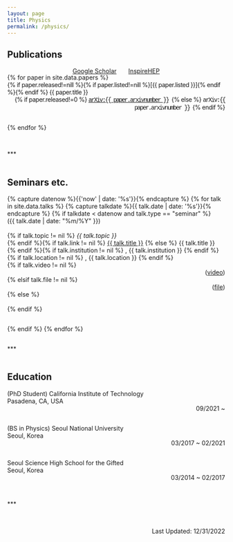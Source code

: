 ```yaml
---
layout: page
title: Physics
permalink: /physics/
---
```



## Publications
<!-- <h2 style="color:--brand-color">Publications</h2> -->

<div class="container">
<p style="text-align:center">
  <a href="https://scholar.google.com/citations?user=A15RZN4AAAAJ">Google Scholar</a>
  &nbsp;&nbsp;&nbsp;&nbsp;&nbsp;
  <a href="https://inspirehep.net/authors/1926101">InspireHEP</a>
</p>
</div>
<div style="margin-top:-16px"></div>

<!-- #### 2021~ -->

<div class="container">
{% for paper in site.data.papers %}
<div class="row">
  <div class="col-md-11" style="float:left; font-size:-1; letter-spacing:-0.5px">
    {% if paper.released!=nill %}{% if paper.listed!=nill %}[{{ paper.listed }}]{% endif %}{% endif %} {{ paper.title }} 
  </div>
  <div class="col-md-2" style="text-align:right; font-size:-1; letter-spacing:-0.5px"> 
    {% if paper.released!=0 %}
      <span style="font-family:'Courier New'; letter-spacing:-2px">
        <a href="http://arxiv.org/abs/{{ paper.arxivnumber }}">arXiv:{{ paper.arxivnumber }}</a>
      </span>
    {% else %}
      <span style="font-family:'Courier New'; letter-spacing:-2px">
        arXiv:{{ paper.arxivnumber }}
      </span>
    {% endif %}
  </div>
</div>
<hr style="visibility:hidden"/>
{% endfor %}
</div>
<hr style="visibility:hidden"/>

<!-- #### "Prehistory"

<div class="container">
{% for paper in site.data.papers-prehistory %}
<div class="row">
  <div class="col-md-11" style="float:left; font-size:-1; letter-spacing:-0.5px">
    {% if paper.released!=nill %}{% if paper.listed!=nill %}[{{ paper.listed }}]{% endif %}{% endif %} {{ paper.title }} 
  </div>
  <div class="col-md-2" style="text-align:right; font-size:-1; letter-spacing:-0.5px">
    {% if paper.released!=0 %}<a href="http://arxiv.org/abs/{{ paper.arxivnumber }}">arXiv:{{ paper.arxivnumber }}</a>{% else %}arXiv:{{ paper.arxivnumber }}{% endif %}
  </div>
</div>
<hr style="visibility:hidden"/>
{% endfor %}
</div> -->

<hr style="visibility:hidden"/>
***
<hr style="visibility:hidden"/>

## Seminars etc.

<div class="container">
{% capture datenow %}{{'now' | date: '%s'}}{% endcapture %}
{% for talk in site.data.talks %}
{% capture talkdate %}{{ talk.date | date: '%s'}}{% endcapture %}
  {% if talkdate < datenow and talk.type == "seminar" %}
  <div class="row">
    <div class="col-2">
      ({{ talk.date | date: "%m/%Y" }})
    </div>
    <br>
    <div class="col-11"> 
      {% if talk.topic != nil %}
        <em>{{ talk.topic }}</em><br>
      {% endif %}{% if talk.link != nil %}
        <a href="{{ talk.link }}">{{ talk.title }}</a>
      {% else %}
        {{ talk.title }}
      {% endif %}{% if talk.institution != nil %}
        , {{ talk.institution }}
      {% endif %}{% if talk.location != nil %}
        , {{ talk.location }}
      {% endif %}
    </div>  
    {% if talk.video != nil %}
    <div class="col-1" style="text-align:right">
      (<a href="{{ talk.video }}">video</a>)
    </div>
    {% elsif talk.file != nil %}
    <div class="col-1" style="text-align:right">
      (<a href="{{ talk.file }}">file</a>)
    </div>
    {% else %}
    <div class="col-1" style="text-align:right">
      &nbsp;
    </div>
    {% endif %}
  </div>
  <hr style="visibility:hidden"/>
  {% endif %}
{% endfor %}
</div>

<hr style="visibility:hidden"/>
***
<hr style="visibility:hidden"/>

## Education

<div class="container">
  <div class="row">
    <div class="col-8"> 
      (PhD Student)
      California Institute of Technology
      <br>
      <div style="font-size=-1">Pasadena, CA, USA</div>
    </div>  
    <div class="col-3" style="text-align:right">
      09/2021 ~
    </div>
  </div>
  <hr style="visibility:hidden"/>
  <div class="row">
    <div class="col-8"> 
      (BS in Physics)
      Seoul National University
      <br>
      <div style="font-size=-1">Seoul, Korea</div>
    </div>  
    <div class="col-3" style="text-align:right">
      03/2017 ~ 02/2021
    </div>
  </div>
  <hr style="visibility:hidden"/>
  <div class="row">
    <div class="col-8"> 
      Seoul Science High School for the Gifted
      <br>
      <div style="font-size=-1">Seoul, Korea</div>
    </div>  
    <div class="col-3" style="text-align:right">
      03/2014 ~ 02/2017
    </div>
  </div>
  <hr style="visibility:hidden"/>
</div>

<hr style="visibility:hidden"/>
***
<hr style="visibility:hidden"/>

<br>
<div class="container">
  <div class="row">
      <div class="col-6">  </div>
      <div class="col-6" style="text-align:right">
        Last Updated: 12/31/2022
      </div>
  </div>
</div>




